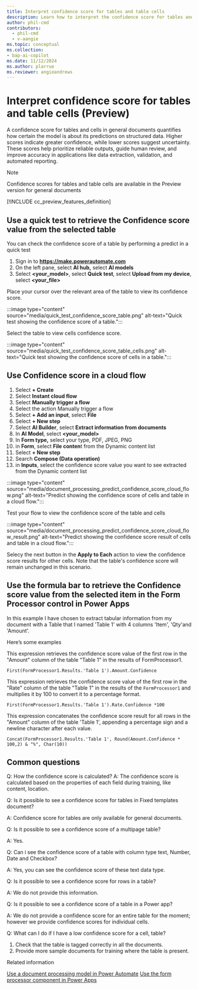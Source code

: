 ```yaml
---
title: Interpret confidence score for tables and table cells
description: Learn how to interpret the confidence score for tables and table cells.
author: phil-cmd
contributors:
  - phil-cmd
  - v-aangie
ms.topic: conceptual
ms.collection: 
- bap-ai-copilot
ms.date: 11/12/2024
ms.author: plarrue
ms.reviewer: angieandrews
---
```


# Interpret confidence score for tables and table cells (Preview)

A confidence score for tables and cells in general documents quantifies how certain the model is about its predictions on structured data. Higher scores indicate greater confidence, while lower scores suggest uncertainty. These scores help prioritize reliable outputs, guide human review, and improve accuracy in applications like data extraction, validation, and automated reporting.

> [!NOTE]
> Confidence scores for tables and table cells are available in the Preview version for general documents

[!INCLUDE cc_preview_features_definition]

<!--Please let me know if this is copilot/AI, preview or GA.-->

## Use a quick test to retrieve the Confidence score value from the selected table

You can check the confidence score of a table by performing a predict in a quick test
1.	Sign in to **https://make.powerautomate.com**
2.	On the left pane, select **AI hub,** select **AI models**
3.	Select **<your_model>**, select **Quick test**, select **Upload from my device**, select **<your_file>**

Place your cursor over the relevant area of the table to view its confidence score.

:::image type="content" source="media/quick_test_confidence_score_table.png" alt-text="Quick test showing the confidence score of a table.":::

Select the table to view cells confidence score.

:::image type="content" source="media/quick_test_confidence_score_table_cells.png" alt-text="Quick test showing the confidence score of cells in a table.":::

## Use Confidence score in a cloud flow

1.	Select **+ Create**
2.	Select **Instant cloud flow**
3.	Select **Manually trigger a flow**
4.	Select the action Manually trigger a flow
5.	Select **+ Add an input**, select **File**
6.	Select **+ New step**
7.	Select **AI Builder**, select **Extract information from documents**
8.	In **AI Model**, select **<your_model>**
9.	In **Form type,** select your type, PDF, JPEG, PNG
10.	in **Form**, select **File conten**t from the Dynamic content list
11.	Select **+ New step**
12.	Search **Compose (Data operation)**
13.	in **Inputs**, select the confidence score value you want to see extracted from the Dynamic content list

:::image type="content" source="media/document_processing_predict_confidence_score_cloud_flow.png" alt-text="Predict showing the confidence score of cells and table in a cloud flow.":::

Test your flow to view the confidence score of the table and cells

:::image type="content" source="media/document_processing_predict_confidence_score_cloud_flow_result.png" alt-text="Predict showing the confidence score result of cells and table in a cloud flow.":::

Selecy the next button in the **Apply to Each** action to view the confidence score results for other cells. Note that the table's confidence score will remain unchanged in this scenario.



## Use the formula bar to retrieve the Confidence score value from the selected item in the Form Processor  control in Power Apps

In this example I have chosen to extract tabular information from my document with a Table that I named 'Table 1' with 4 columns 'Item', 'Qty'and 'Amount'.

Here’s some examples

This expression retrieves the confidence score value of the first row in the "Amount" column of the table "Table 1" in the results of FormProcessor1.

```power-fx
First(FormProcessor1.Results.'Table 1').Amount.Confidence
```

This expression retrieves the confidence score value of the first row in the "Rate" column of the table "Table 1" in the results of the `FormProcessor1` and multiplies it by 100 to convert it to a percentage format.

```power-fx
First(FormProcessor1.Results.'Table 1').Rate.Confidence *100
```

This expression concatenates the confidence score result for all rows in the "Amount" column of the table 'Table 1', appending a percentage sign and a newline character after each value.

```power-fx
Concat(FormProcessor1.Results.'Table 1', Round(Amount.Confidence * 100,2) & "%", Char(10))
```

## Common questions

Q: How the confidence score is calculated?
A: The confidence score is calculated based on the properties of each field during training, like content, location.

Q: Is it possible to see a confidence score for tables in Fixed templates document?

A: Confidence score for tables are only available for general documents.

Q: Is it possible to see a confidence score of a multipage table?

A: Yes.

Q: Can i see the confidence score of a table with column type text, Number, Date and Checkbox?

A: Yes, you can see the confidence score of these text data type.

Q: Is it possible to see a confidence score for rows in a table?

A: We do not provide this information.

Q: Is it possible to see a confidence score of a table in a Power app?

A: We do not provide a confidence score for an entire table for the moment; however we provide confidence scores for individual cells.

Q: What can I do if I have a low confidence score for a cell, table?

1.	Check that the table is tagged correctly in all the documents.
2.	Provide more sample documents for training where the table is present.


Related information

[Use a document processing model in Power Automate](form-processing-model-in-flow.md)
[Use the form processor component in Power Apps](form-processor-component-in-powerapps.md)

